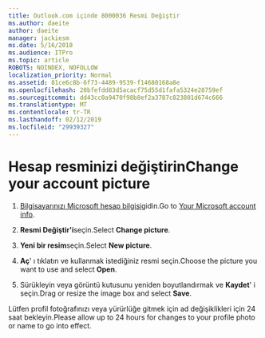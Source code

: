 ```yaml
---
title: Outlook.com içinde 8000036 Resmi Değiştir
ms.author: daeite
author: daeite
manager: jackiesm
ms.date: 5/16/2018
ms.audience: ITPro
ms.topic: article
ROBOTS: NOINDEX, NOFOLLOW
localization_priority: Normal
ms.assetid: 81ce6c8b-6f73-4489-9539-f14680168a8e
ms.openlocfilehash: 20bfefdd83d5acacf75d55d1fafa5324e28759ef
ms.sourcegitcommit: dd43cc0a9470f98b8ef2a3787c823801d674c666
ms.translationtype: MT
ms.contentlocale: tr-TR
ms.lasthandoff: 02/12/2019
ms.locfileid: "29939327"
---
```

# <a name="change-your-account-picture"></a><span data-ttu-id="91d39-102">Hesap resminizi değiştirin</span><span class="sxs-lookup"><span data-stu-id="91d39-102">Change your account picture</span></span>

1. <span data-ttu-id="91d39-103">[Bilgisayarınızı Microsoft hesap bilgisi](https://go.microsoft.com/fwlink/p/?linkid=860841)gidin.</span><span class="sxs-lookup"><span data-stu-id="91d39-103">Go to [Your Microsoft account info](https://go.microsoft.com/fwlink/p/?linkid=860841).</span></span>
    
2. <span data-ttu-id="91d39-104">**Resmi Değiştir'i**seçin.</span><span class="sxs-lookup"><span data-stu-id="91d39-104">Select **Change picture**.</span></span> 
    
3. <span data-ttu-id="91d39-105">**Yeni bir resim**seçin.</span><span class="sxs-lookup"><span data-stu-id="91d39-105">Select **New picture**.</span></span> 
    
4. <span data-ttu-id="91d39-106">**Aç**' ı tıklatın ve kullanmak istediğiniz resmi seçin.</span><span class="sxs-lookup"><span data-stu-id="91d39-106">Choose the picture you want to use and select **Open**.</span></span> 
    
5. <span data-ttu-id="91d39-107">Sürükleyin veya görüntü kutusunu yeniden boyutlandırmak ve **Kaydet**' i seçin.</span><span class="sxs-lookup"><span data-stu-id="91d39-107">Drag or resize the image box and select **Save**.</span></span> 
    
<span data-ttu-id="91d39-108">Lütfen profil fotoğrafınızı veya yürürlüğe gitmek için ad değişiklikleri için 24 saat bekleyin.</span><span class="sxs-lookup"><span data-stu-id="91d39-108">Please allow up to 24 hours for changes to your profile photo or name to go into effect.</span></span>
  

